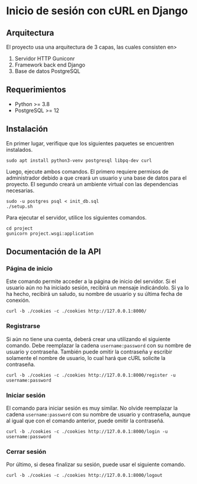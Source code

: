# Inicio de sesión con cURL en Django

## Arquitectura

El proyecto usa una arquitectura de 3 capas, las cuales consisten en>

1. Servidor HTTP Guniconr
2. Framework back end Django
3. Base de datos PostgreSQL

## Requerimientos

* Python >= 3.8
* PostgreSQL >= 12

## Instalación

En primer lugar, verifique que los siguientes paquetes se encuentren instalados.

```
sudo apt install python3-venv postgresql libpq-dev curl
```

Luego, ejecute ambos comandos. El primero requiere permisos de administrador debido a que creará un usuario y una base de datos para el proyecto. El segundo creará un ambiente virtual con las dependencias necesarias.
```
sudo -u postgres psql < init_db.sql
./setup.sh
```

Para ejecutar el servidor, utilice los siguientes comandos.
```
cd project
gunicorn project.wsgi:application
```


## Documentación de la API

### Página de inicio

Este comando permite acceder a la página de inicio del servidor. Si el usuario aún no ha iniciado sesión, recibirá un mensaje indicándolo. Si ya lo ha hecho, recibirá un saludo, su nombre de usuario y su última fecha de conexión.

```
curl -b ./cookies -c ./cookies http://127.0.0.1:8000/
```

### Registrarse

Si aún no tiene una cuenta, deberá crear una utilizando el siguiente comando. Debe reemplazar la cadena `username:password` con su nombre de usuario y contraseña. También puede omitir la contraseña y escribir solamente el nombre de usuario, lo cual hará que cURL solicite la contraseña.

```
curl -b ./cookies -c ./cookies http://127.0.0.1:8000/register -u username:password
```

### Iniciar sesión

El comando para iniciar sesión es muy similar. No olvide reemplazar la cadena ```username:password``` con su nombre de usuario y contraseña, aunque al igual que con el comando anterior, puede omitir la contraseñá.

```
curl -b ./cookies -c ./cookies http://127.0.0.1:8000/login -u username:password
```

### Cerrar sesión

Por último, si desea finalizar su sesión, puede usar el siguiente comando.

```
curl -b ./cookies -c ./cookies http://127.0.0.1:8000/logout
```

